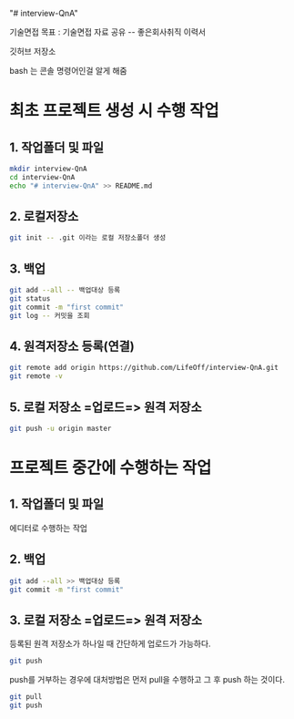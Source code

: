 "# interview-QnA"

기술면접
목표 : 기술면접 자료 공유 -- 좋은회사취직
이력서

깃허브 저장소

bash 는 콘솔 명령어인걸 알게 해줌

# 최초 프로젝트 생성 시 수행 작업

## 1. 작업폴더 및 파일

```bash
mkdir interview-QnA
cd interview-QnA
echo "# interview-QnA" >> README.md
```
## 2. 로컬저장소

```bash
git init -- .git 이라는 로컬 저장소폴더 생성
```

## 3. 백업

```bash
git add --all -- 백업대상 등록
git status
git commit -m "first commit"
git log -- 커밋을 조회
```

## 4. 원격저장소 등록(연결)

```bash
git remote add origin https://github.com/LifeOff/interview-QnA.git
git remote -v
```

## 5. 로컬 저장소 =업로드=> 원격 저장소

```bash
git push -u origin master
```

# 프로젝트 중간에 수행하는 작업

## 1. 작업폴더 및 파일

에디터로 수행하는 작업

## 2. 백업

```bash
git add --all >> 백업대상 등록
git commit -m "first commit"

```

## 3. 로컬 저장소 =업로드=> 원격 저장소
등록된 원격 저장소가 하나일 때 간단하게 업로드가 가능하다.

```bash
git push
```

push를 거부하는 경우에 대처방법은 먼저 pull을 수행하고 그 후 push 하는 것이다.

```bash
git pull
git push
```
